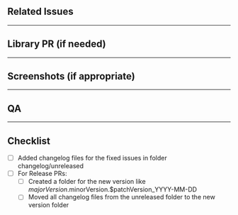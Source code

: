 <!--
Thanks for submitting a change to ownCloud!
To make it possible for us to get your change reviewed and merged please fill out below information carefully.
Please note that any kind of change first has to be submitted to the master branch which holds the next major version of ownCloud.
-->

## Related Issues

_____

## Library PR (if needed)

_____

## Screenshots (if appropriate)

_____

## QA

_____

## Checklist

- [ ] Added changelog files for the fixed issues in folder changelog/unreleased
- [ ] For Release PRs:
	- [ ] Created a folder for the new version like $majorVersion.$minorVersion.$patchVersion_YYYY-MM-DD
	- [ ] Moved all changelog files from the unreleased folder to the new version folder
